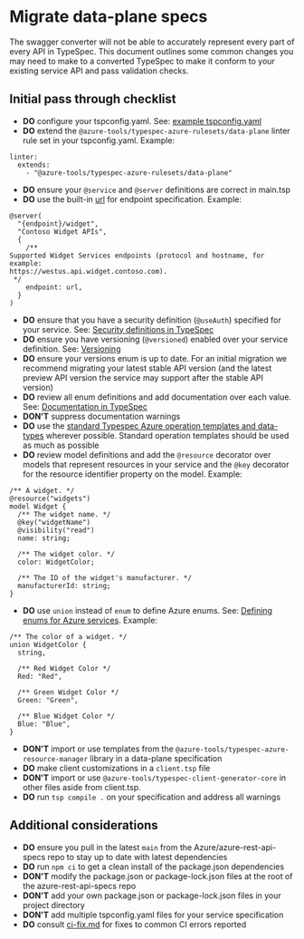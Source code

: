 # Migrate data-plane specs

The swagger converter will not be able to accurately represent every part of every API in TypeSpec. This document outlines some common changes you may need to make to a converted TypeSpec to make it conform to your existing service API and pass validation checks.

## Initial pass through checklist

- **DO** configure your tspconfig.yaml. See: [example tspconfig.yaml][tspconfig]
- **DO** extend the `@azure-tools/typespec-azure-rulesets/data-plane` linter rule set in your tspconfig.yaml. Example:

```
linter:
  extends:
    - "@azure-tools/typespec-azure-rulesets/data-plane"
```

- **DO** ensure your `@service` and `@server` definitions are correct in main.tsp
- **DO** use the built-in [url][url-type] for endpoint specification. Example:

```
@server(
  "{endpoint}/widget",
  "Contoso Widget APIs",
  {
    /**
Supported Widget Services endpoints (protocol and hostname, for example:
https://westus.api.widget.contoso.com).
 */
    endpoint: url,
  }
)
```

- **DO** ensure that you have a security definition (`@useAuth`) specified for your service. See: [Security definitions in TypeSpec][security-definitions]
- **DO** ensure you have versioning (`@versioned`) enabled over your service definition. See: [Versioning][versioning]
- **DO** ensure your versions enum is up to date. For an initial migration we recommend migrating your latest stable API version (and the latest preview API version the service may support after the stable API version)
- **DO** review all enum definitions and add documentation over each value. See: [Documentation in TypeSpec][docs]
- **DON'T** suppress documentation warnings
- **DO** use the [standard Typespec Azure operation templates and data-types][standard-templates] wherever possible. Standard operation templates should be used as much as possible
- **DO** review model definitions and add the `@resource` decorator over models that represent resources in your service and the `@key` decorator for the resource identifier property on the model. Example:

```
/** A widget. */
@resource("widgets")
model Widget {
  /** The widget name. */
  @key("widgetName")
  @visibility("read")
  name: string;

  /** The widget color. */
  color: WidgetColor;

  /** The ID of the widget's manufacturer. */
  manufacturerId: string;
}
```

- **DO** use `union` instead of `enum` to define Azure enums. See: [Defining enums for Azure services][no-enum]. Example:

```
/** The color of a widget. */
union WidgetColor {
  string,

  /** Red Widget Color */
  Red: "Red",

  /** Green Widget Color */
  Green: "Green",

  /** Blue Widget Color */
  Blue: "Blue",
}
```

- **DON'T** import or use templates from the `@azure-tools/typespec-azure-resource-manager` library in a data-plane specification
- **DO** make client customizations in a `client.tsp` file
- **DON'T** import or use `@azure-tools/typespec-client-generator-core` in other files aside from client.tsp.
- **DO** run `tsp compile .` on your specification and address all warnings

## Additional considerations

- **DO** ensure you pull in the latest `main` from the Azure/azure-rest-api-specs repo to stay up to date with latest dependencies
- **DO** run `npm ci` to get a clean install of the package.json dependencies
- **DON'T** modify the package.json or package-lock.json files at the root of the azure-rest-api-specs repo
- **DON'T** add your own package.json or package-lock.json files in your project directory
- **DON'T** add multiple tspconfig.yaml files for your service specification
- **DO** consult [ci-fix.md][ci-fix] for fixes to common CI errors reported

<!-- LINKS -->

[tspconfig]: https://github.com/Azure/azure-rest-api-specs/blob/main/specification/contosowidgetmanager/Contoso.WidgetManager/tspconfig.yaml
[security-definitions]: https://azure.github.io/typespec-azure/docs/reference/azure-style-guide#security-definitions
[versioning]: https://typespec.io/docs/libraries/versioning/guide#implementing-versioned-apis
[docs]: https://typespec.io/docs/language-basics/documentation
[standard-templates]: https://azure.github.io/typespec-azure/docs/libraries/azure-core/reference
[ci-fix]: https://github.com/Azure/azure-rest-api-specs/blob/main/documentation/ci-fix.md
[url-type]: https://typespec.io/docs/language-basics/built-in-types#string-types
[no-enum]: https://azure.github.io/typespec-azure/docs/libraries/azure-core/rules/no-enum
